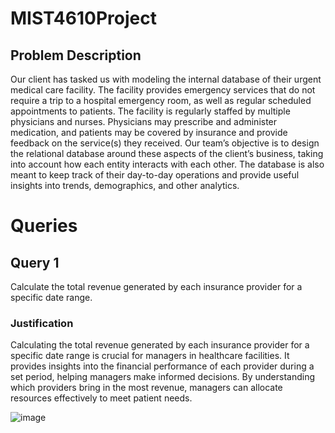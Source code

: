 # MIST4610Project
## Problem Description
Our client has tasked us with modeling the internal database of their urgent medical care facility. The facility provides emergency services that do not require a trip to a hospital emergency room, as well as regular scheduled appointments to patients. The facility is regularly staffed by multiple physicians and nurses. Physicians may prescribe and administer medication, and patients may be covered by insurance and provide feedback on the service(s) they received. Our team’s objective is to design the relational database around these aspects of the client’s business, taking into account how each entity interacts with each other. The database is also meant to keep track of their day-to-day operations and provide useful insights into trends, demographics, and other analytics. 


# Queries
## Query 1
Calculate the total revenue generated by each insurance provider for a specific date range.
### Justification
 Calculating the total revenue generated by each insurance provider for a specific date range is crucial for managers in healthcare facilities. It provides insights into the financial performance of each provider during a set period, helping managers make informed decisions. By understanding which providers bring in the most revenue, managers can allocate resources effectively to meet patient needs.

![image](https://github.com/C0John/MIST4610Project/assets/149621626/d67f3418-b5df-4044-a10a-202ea42d0138)

